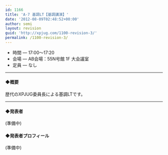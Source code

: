```yaml
---
id: 1166
title: 'A-7 基調LT【基調講演】'
date: '2012-08-09T02:48:52+00:00'
author: semi
layout: revision
guid: 'http://xpjug.com/1100-revision-3/'
permalink: /1100-revision-3/
---
```


- 時間 — 17:00〜17:20
- 会場 — AB会場：55N号館 1F 大会議室
- 定員 — なし

---

#### ◆概要

歴代のXPJUG委員長による基調LTです。

---

#### ◆発表者

(準備中)

#### ◆発表者プロフィール

(準備中)